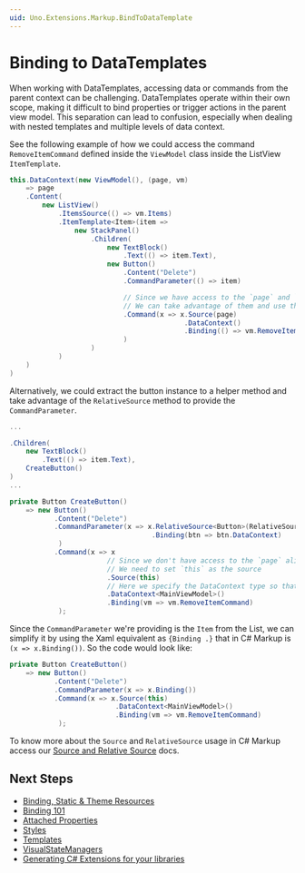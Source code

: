 ```yaml
---
uid: Uno.Extensions.Markup.BindToDataTemplate
---
```


# Binding to DataTemplates

When working with DataTemplates, accessing data or commands from the parent context can be challenging. DataTemplates operate within their own scope, making it difficult to bind properties or trigger actions in the parent view model. This separation can lead to confusion, especially when dealing with nested templates and multiple levels of data context. 

See the following example of how we could access the command `RemoveItemCommand` defined inside the `ViewModel` class inside the ListView `ItemTemplate`.

```csharp
this.DataContext(new ViewModel(), (page, vm)
    => page
    .Content(
        new ListView()
            .ItemsSource(() => vm.Items)
            .ItemTemplate<Item>(item =>
                new StackPanel()
                    .Children(
                        new TextBlock()
                            .Text(() => item.Text),
                        new Button()
                            .Content("Delete")
                            .CommandParameter(() => item)

                            // Since we have access to the `page` and `vm` alias from the DataContext method
                            // We can take advantage of them and use them on our binding expression
                            .Command(x => x.Source(page)
                                           .DataContext()
                                           .Binding(() => vm.RemoveItemCommand)
                            )
                    )
            )
    )
)
```

Alternatively, we could extract the button instance to a helper method and take advantage of the `RelativeSource` method to provide the `CommandParameter`.

```csharp
...

.Children(
    new TextBlock()
        .Text(() => item.Text),
    CreateButton()
)
...

private Button CreateButton()
    => new Button()
           .Content("Delete")
           .CommandParameter(x => x.RelativeSource<Button>(RelativeSourceMode.TemplatedParent)
                                   .Binding(btn => btn.DataContext)
            )
           .Command(x => x
                        // Since we don't have access to the `page` alias here (as we have in the previous example)
                        // We need to set `this` as the source
                        .Source(this)
                        // Here we specify the DataContext type so that we can access the ViewModel alias in the Binding method
                        .DataContext<MainViewModel>()
                        .Binding(vm => vm.RemoveItemCommand)
            );
```

Since the `CommandParameter` we're providing is the `Item` from the List, we can simplify it by using the Xaml equivalent as `{Binding .}` that in C# Markup is `(x => x.Binding())`. So the code would look like:

```csharp
private Button CreateButton()
    => new Button()
           .Content("Delete")
           .CommandParameter(x => x.Binding())
           .Command(x => x.Source(this)
                          .DataContext<MainViewModel>()
                          .Binding(vm => vm.RemoveItemCommand)
            );
```

To know more about the `Source` and `RelativeSource` usage in C# Markup access our [Source and Relative Source](xref:Uno.Extensions.Markup.SourceUsage) docs.

## Next Steps

- [Binding, Static & Theme Resources](xref:Uno.Extensions.Markup.DependencyPropertyBuilder)
- [Binding 101](xref:Uno.Extensions.Markup.Binding101)
- [Attached Properties](xref:Uno.Extensions.Markup.AttachedProperties)
- [Styles](xref:Uno.Extensions.Markup.Styles)
- [Templates](xref:Uno.Extensions.Markup.Templates)
- [VisualStateManagers](xref:Uno.Extensions.Markup.VisualStateManager)
- [Generating C# Extensions for your libraries](xref:Uno.Extensions.Markup.GeneratingExtensions)
